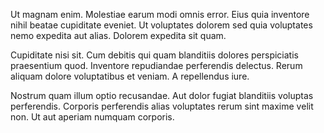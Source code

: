 Ut magnam enim. Molestiae earum modi omnis error. Eius quia inventore nihil beatae cupiditate eveniet. Ut voluptates dolorem sed quia voluptates nemo expedita aut alias. Dolorem expedita sit quam.
 Cupiditate nisi sit. Cum debitis qui quam blanditiis dolores perspiciatis praesentium quod. Inventore repudiandae perferendis delectus. Rerum aliquam dolore voluptatibus et veniam. A repellendus iure.
 Nostrum quam illum optio recusandae. Aut dolor fugiat blanditiis voluptas perferendis. Corporis perferendis alias voluptates rerum sint maxime velit non. Ut aut aperiam numquam corporis.